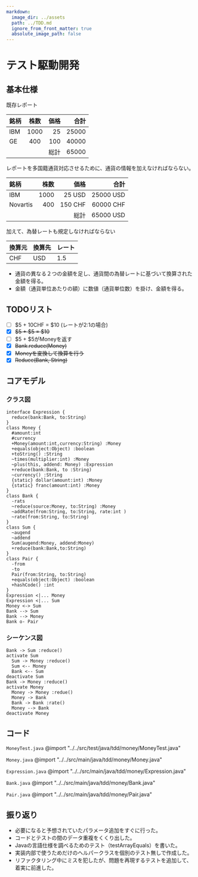 ```yaml
---
markdown:
  image_dir: ../assets
  path: ../TDD.md
  ignore_from_front_matter: true
  absolute_image_path: false
---
```


# テスト駆動開発


## 基本仕様


既存レポート

|銘柄|株数|価格|合計|
|:---- |:----:|----:|----:|
|IBM |1000|25  |25000|
|GE  |400 |100 |40000|
|    |    |総計 |65000|

レポートを多国籍通貨対応させるために、通貨の情報を加えなければならない。

|銘柄       |株数  |価格  |合計  |
|:----     |----:|----:|----:|
|IBM       |1000|25 USD  |25000 USD|
|Novartis  |400 |150 CHF |60000 CHF|
|          |    |総計 |65000 USD|

加えて、為替レートも規定しなければならない

|換算元|換算先|レート|
|:----|:----|:----|
|CHF|USD|1.5|

+ 通貨の異なる２つの金額を足し、通貨間の為替レートに基づいて換算された金額を得る。
+ 金額（通貨単位あたりの額）に数値（通貨単位数）を掛け、金額を得る。

## TODOリスト

+ [ ] \$5 + 10CHF = \$10 (レートが2:1の場合)
+ [x] ~~\$5 + \$5 = \$10~~
+ [ ] \$5 + \$5がMoneyを返す
+ [x] ~~Bank.reduce(Money)~~
+ [x] ~~Moneyを変換して換算を行う~~
+ [x] ~~Reduce(Bank, String)~~

## コアモデル
### クラス図
```puml
interface Expression {
  reduce(bank:Bank, to:String)
}
class Money {
  #amount:int
  #currency  
  +Money(amount:int,currency:String) :Money
  +equals(object:Object) :boolean  
  +toString() :String
  ~times(multiplier:int) :Money
  ~plus(this, addend: Money) :Expression
  +reduce(bank:Bank, to :String)      
  ~currency() :String
  {static} dollar(amount:int) :Money
  {static} franc(amount:int) :Money  
}
class Bank {
  -rats
  ~reduce(source:Money, to:String) :Money
  ~addRate(from:String, to:String, rate:int )
  ~rate(from:String, to:String)
}
class Sum {
  ~augend
  ~addend
  Sum(augend:Money, addend:Money)
  +reduce(bank:Bank,to:String)
}
class Pair {
  -from
  -to
  Pair(from:String, to:String)
  +equals(object:Object) :boolean
  +hashCode() :int
}
Expression <|... Money
Expression <|... Sum
Money <-> Sum
Bank --> Sum
Bank --> Money
Bank o- Pair
```
### シーケンス図
```puml
Bank -> Sum :reduce()
activate Sum  
  Sum -> Money :reduce()  
  Sum <-- Money
  Bank <-- Sum  
deactivate Sum
Bank -> Money :reduce()  
activate Money
  Money -> Money :redue()
  Money -> Bank
  Bank -> Bank :rate()
  Money --> Bank
deactivate Money
```

## コード
`MoneyTest.java`
@import "../../src/test/java/tdd/money/MoneyTest.java"

`Money.java`
@import "../../src/main/java/tdd/money/Money.java"

`Expression.java`
@import "../../src/main/java/tdd/money/Expression.java"

`Bank.java`
@import "../../src/main/java/tdd/money/Bank.java"

`Pair.java`
@import "../../src/main/java/tdd/money/Pair.java"

## 振り返り
+ 必要になると予想されていたパラメータ追加をすぐに行った。
+ コードとテストの間のデータ重複をくくり出した。
+ Javaの言語仕様を調べるためのテスト（testArrayEquals）を書いた。
+ 実装内部で使うためだけのヘルパークラスを個別のテスト無しで作成した。
+ リファクタリング中にミスを犯したが、問題を再現するテストを追加して、着実に前進した。
